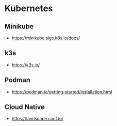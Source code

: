 # Kubernetes

## Minikube

* <https://minikube.sigs.k8s.io/docs/>

## k3s

* <https://k3s.io/>

## Podman

* <https://podman.io/getting-started/installation.html>

## Cloud Native

* <https://landscape.cncf.io/>
